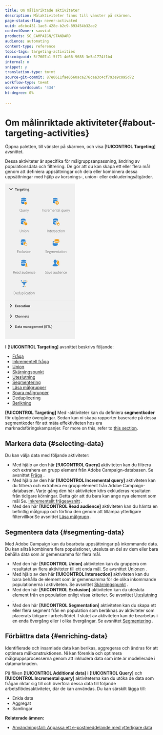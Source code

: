 ```yaml
---
title: Om målinriktade aktiviteter
description: Målaktiviteter finns till vänster på skärmen.
page-status-flag: never-activated
uuid: a6cbc431-1ae3-428e-b2c9-893454b32ae2
contentOwner: sauviat
products: SG_CAMPAIGN/STANDARD
audience: automating
content-type: reference
topic-tags: targeting-activities
discoiquuid: 5f7607a1-5f71-4d66-9688-3e5a1774f1b4
internal: n
snippet: y
translation-type: tm+mt
source-git-commit: 87e0611fae0560aca276caa3c4cf793e9c095d72
workflow-type: tm+mt
source-wordcount: '434'
ht-degree: 0%

---
```



# Om målinriktade aktiviteter{#about-targeting-activities}

Öppna paletten, till vänster på skärmen, och visa **[!UICONTROL Targeting]** avsnittet.

Dessa aktiviteter är specifika för målgruppsanpassning, ändring av populationsdata och filtrering. De gör att du kan skapa ett eller flera mål genom att definiera uppsättningar och dela eller kombinera dessa uppsättningar med hjälp av korsnings-, union- eller exkluderingsåtgärder.

![](assets/wkf_targeting_activities.png)

I **[!UICONTROL Targeting]** avsnittet beskrivs följande:

* [Fråga](../../automating/using/query.md)
* [Inkrementell fråga](../../automating/using/incremental-query.md)
* [Union](../../automating/using/union.md)
* [Skärningspunkt](../../automating/using/intersection.md)
* [Uteslutning](../../automating/using/exclusion.md)
* [Segmentering](../../automating/using/segmentation.md)
* [Läsa målgrupper](../../automating/using/read-audience.md)
* [Spara målgrupper](../../automating/using/save-audience.md)
* [Deduplicering](../../automating/using/deduplication.md)
* [Berikning](../../automating/using/enrichment.md)

**[!UICONTROL Targeting]** Med -aktiviteter kan du definiera **segmentkoder** för utgående övergångar. Sedan kan ni skapa rapporter baserade på dessa segmentkoder för att mäta effektiviteten hos era marknadsföringskampanjer. For more on this, refer to [this section](../../reporting/using/creating-a-report-workflow-segment.md).

## Markera data {#selecting-data}

Du kan välja data med följande aktiviteter:

* Med hjälp av den här **[!UICONTROL Query]** aktiviteten kan du filtrera och extrahera en grupp element från Adobe Campaign-databasen. Se avsnittet [Fråga](../../automating/using/query.md) .
* Med hjälp av den här **[!UICONTROL Incremental query]** aktiviteten kan du filtrera och extrahera en grupp element från Adobe Campaign-databasen. Varje gång den här aktiviteten körs exkluderas resultaten från tidigare körningar. Detta gör att du bara kan ange nya element som mål Se. [Inkrementellt frågeavsnitt](../../automating/using/incremental-query.md) .
* Med den här **[!UICONTROL Read audience]** aktiviteten kan du hämta en befintlig målgrupp och förfina den genom att tillämpa ytterligare filtervillkor.Se avsnittet [Läsa målgrupp](../../automating/using/read-audience.md) .

## Segmentera data {#segmenting-data}

Med Adobe Campaign kan du bearbeta uppsättningar på inkommande data. Du kan alltså kombinera flera populationer, utesluta en del av dem eller bara behålla data som är gemensamma för flera mål.

* Med den här **[!UICONTROL Union]** aktiviteten kan du gruppera om resultatet av flera aktiviteter till ett enda mål. Se avsnittet [Unionen](../../automating/using/union.md) .
* Med hjälp av den här **[!UICONTROL Intersection]** aktiviteten kan du bara behålla de element som är gemensamma för de olika inkommande populationerna i aktiviteten. Se avsnittet [Skärningspunkt](../../automating/using/intersection.md) .
* Med den här **[!UICONTROL Exclusion]** aktiviteten kan du utesluta element från en population enligt vissa kriterier. Se avsnittet [Uteslutning](../../automating/using/exclusion.md) .
* Med den här **[!UICONTROL Segmentation]** aktiviteten kan du skapa ett eller flera segment från en population som beräknas av aktiviteter som placerats tidigare i arbetsflödet. I slutet av aktiviteten kan de bearbetas i en enda övergång eller i olika övergångar. Se avsnittet [Segmentering](../../automating/using/segmentation.md) .

## Förbättra data {#enriching-data}

Identifierade och insamlade data kan berikas, aggregeras och ändras för att optimera målkonstruktionen. Ni kan förenkla och optimera målgruppsprocesserna genom att inkludera data som inte är modellerade i datamarknaden.

På fliken **[!UICONTROL Additional data]** i **[!UICONTROL Query]** och **[!UICONTROL Incremental query]** aktiviteterna kan du utöka de data som frågan riktar sig till och överföra dessa data till följande arbetsflödesaktiviteter, där de kan användas. Du kan särskilt lägga till:

* Enkla data
* Aggregat
* Samlingar

**Relaterade ämnen:**

* [Användningsfall: Anpassa ett e-postmeddelande med ytterligare data](../../automating/using/personalizing-email-with-additional-data.md)
